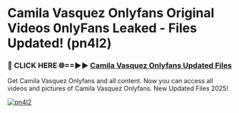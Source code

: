 # Camila Vasquez Onlyfans Original Videos 0nlyFans Leaked - Files Updated! (pn4l2)

<h3>🔴 CLICK HERE 🌐==►► <a href="https://tinyurl.com/2jnfzry5" rel="nofollow">Camila Vasquez Onlyfans Updated Files</a></h3>

Get Camila Vasquez Onlyfans and all content. Now you can access all videos and pictures of Camila Vasquez Onlyfans. New Updated Files 2025!

[![pn4l2](https://i.imgur.com/GyGTBgg.gif)](https://tinyurl.com/2jnfzry5)
